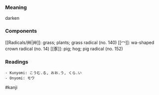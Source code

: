 ### Meaning

darken

### Components

[[Radicals/艸|艸]]: grass; plants; grass radical (no. 140) [[冖]]: wa-shaped crown radical (no. 14) [[豕]]: pig; hog; pig radical (no. 152)

### Readings

```
- Kunyomi: こうむ.る, おお.う, くら.い
- Onyomi: モウ
```

#kanji